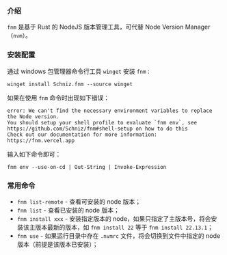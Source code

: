 ### 介绍

`fnm` 是基于 Rust 的 NodeJS 版本管理工具，可代替 Node Version Manager（`nvm`）。

### 安装配置

通过 windows 包管理器命令行工具 `winget` 安装 `fnm` :

```shell
winget install Schniz.fnm --source winget
```

如果在使用 `fnm` 命令时出现如下错误：

```shell
error: We can't find the necessary environment variables to replace the Node version.
You should setup your shell profile to evaluate `fnm env`, see https://github.com/Schniz/fnm#shell-setup on how to do this
Check out our documentation for more information: https://fnm.vercel.app
```

输入如下命令即可：

```shell
fnm env --use-on-cd | Out-String | Invoke-Expression
```


### 常用命令

- `fnm list-remote` - 查看可安装的 node 版本；
- `fnm list` - 查看已安装的 node 版本；
- `fnm install xxx` - 安装指定版本的 node，如果只指定了主版本号，将会安装该主版本最新的版本，如 `fnm install 22` 等于 `fnm install 22.13.1`；
- `fnm use` - 如果运行目录中存在 `.nvmrc` 文件，将会切换到文件中指定的 node 版本（前提是该版本已安装）；